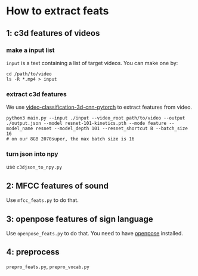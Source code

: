 # How to extract feats

## 1: c3d features of videos

### make a input list

`input` is a text containing a list of target videos. You can make one by:

```
cd /path/to/video
ls -R *.mp4 > input
```

### extract c3d features

We use [video-classification-3d-cnn-pytorch](https://github.com/kenshohara/video-classification-3d-cnn-pytorch) to extract features from video. 

```
python3 main.py --input ./input --video_root path/to/video --output ./output.json --model resnet-101-kinetics.pth --mode feature --model_name resnet --model_depth 101 --resnet_shortcut B --batch_size 16
# on our 8GB 2070super, the max batch size is 16
```

### turn json into npy

use `c3djson_to_npy.py`

## 2: MFCC features of sound

Use `mfcc_feats.py` to do that.

## 3: openpose features of sign language

Use `openpose_feats.py` to do that. You need to have [openpose](https://github.com/CMU-Perceptual-Computing-Lab/openpose) installed.

## 4: preprocess

`prepro_feats.py`, `prepro_vocab.py`
